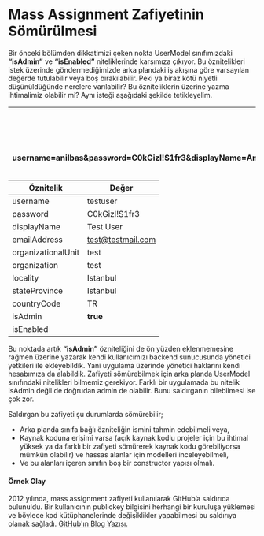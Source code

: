 # Mass Assignment Zafiyetinin Sömürülmesi

Bir önceki bölümden dikkatimizi çeken nokta UserModel sınıfımızdaki **“isAdmin”** ve **“isEnabled”** niteliklerinde karşımıza çıkıyor. Bu öznitelikleri istek üzerinde göndermediğimizde arka plandaki iş akışına göre varsayılan değerde tutulabilir veya boş bırakılabilir. Peki ya biraz kötü niyetli düşünüldüğünde nerelere varılabilir? Bu özniteliklerin üzerine yazma ihtimalimiz olabilir mi? Aynı isteği aşağıdaki şekilde tetikleyelim.

| <p><strong>POST /addUser</strong></p><p><strong>...</strong></p><p><strong>username=anilbas&#x26;password=C0kGizl!S1fr3&#x26;displayName=Anıl+Baş&#x26;emailAddress=test@testmail.com&#x26;organizationalUnit=test&#x26;organization=test&#x26;locality=Istanbul&#x26;stateProvince=Istanbul&#x26;countryCode=TR&#x26;isAdmin=true</strong></p> |
| ----------------------------------------------------------------------------------------------------------------------------------------------------------------------------------------------------------------------------------------------------------------------------------------------------------------------------------------------- |

| **Öznitelik**      | **Değer**         |
| ------------------ | ----------------- |
| username           | testuser          |
| password           | C0kGizl!S1fr3     |
| displayName        | Test User         |
| emailAddress       | test@testmail.com |
| organizationalUnit | test              |
| organization       | test              |
| locality           | Istanbul          |
| stateProvince      | Istanbul          |
| countryCode        | TR                |
| isAdmin            | **true**          |
| isEnabled          |                   |

Bu noktada artık **“isAdmin”** özniteliğini de ön yüzden eklenmemesine rağmen üzerine yazarak kendi kullanıcımızı backend sunucusunda yönetici yetkileri ile ekleyebildik. Yani uygulama üzerinde yönetici haklarını kendi hesabımıza da alabildik. Zafiyeti sömürebilmek için arka planda UserModel sınıfındaki nitelikleri bilmemiz gerekiyor. Farklı bir uygulamada bu nitelik isAdmin değil de doğrudan admin de olabilir. Bunu saldırganın bilebilmesi ise çok zor.

Saldırgan bu zafiyeti şu durumlarda sömürebilir;

* Arka planda sınıfa bağlı özniteliğin ismini tahmin edebilmeli veya,
* Kaynak koduna erişimi varsa (açık kaynak kodlu projeler için bu ihtimal yüksek ya da farklı bir zafiyeti sömürerek kaynak kodu görebiliyorsa mümkün olabilir) ve hassas alanlar için modelleri inceleyebilmeli,
* Ve bu alanları içeren sınıfın boş bir constructor yapısı olmalı.

#### **Örnek Olay**

2012 yılında, mass assignment zafiyeti kullanılarak GitHub’a saldırıda bulunuldu. Bir kullanıcının publickey bilgisini herhangi bir kuruluşa yüklemesi ve böylece kod kütüphanelerinde değişiklikler yapabilmesi bu saldırıya olanak sağladı. [GitHub'ın Blog Yazısı.](https://github.blog/2012-03-04-public-key-security-vulnerability-and-mitigation/)
